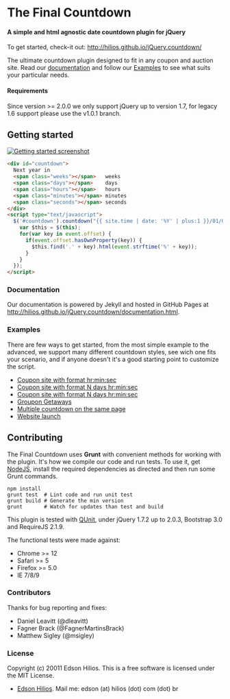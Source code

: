 The Final Countdown
===================

#### A simple and html agnostic date countdown plugin for jQuery ####

To get started, check-it out: http://hilios.github.io/jQuery.countdown/

The ultimate countdown plugin designed to fit in any coupon and auction site. Read our [documentation](http://hilios.github.io/jQuery.countdown/documentation.html) and follow our [Examples](http://hilios.github.io/jQuery.countdown/examples.html) to see what suits your particular needs.

#### Requirements ####

Since version >= 2.0.0 we only support jQuery up to version 1.7, for legacy 1.6 support please use the v1.0.1 branch.

Getting started
---------------

[![Getting started screenshot](http://hilios.github.io/jQuery.countdown/images/getting-started-screenshot.png)](http://hilios.github.io/jQuery.countdown/)

```html
<div id="countdown">
  Next year in
  <span class="weeks"></span>   weeks
  <span class="days"></span>    days
  <span class="hours"></span>   hours
  <span class="minutes"></span> minutes
  <span class="seconds"></span> seconds
</div>
<script type="text/javascript">
  $('#countdown').countdown("{{ site.time | date: '%Y' | plus:1 }}/01/01", function(event) {
    var $this = $(this);
    for(var key in event.offset) {
      if(event.offset.hasOwnProperty(key)) {
        $this.find('.' + key).html(event.strftime('%' + key));
      }
    }
  });
</script>
```

### Documentation ###

Our documentation is powered by Jekyll and hosted in GitHub Pages at http://hilios.github.io/jQuery.countdown/documentation.html. 
### Examples ###

There are few ways to get started, from the most simple example to the advanced, we support many different countdown styles, see wich one fits your scenario, and if anyone doesn't it's a good starting point to customize the script.

-   [Coupon site with format hr:min:sec](#)
-   [Coupon site with format N days hr:min:sec](#)
-   [Coupon site with format N days hr:min:sec](#)
-   [Groupon Getaways](#)
-   [Multiple countdown on the same page](#)
-   [Website launch](#)

Contributing
------------

The Final Countdown uses **Grunt** with convenient methods for working with the plugin. It's how we compile our code and run tests. To use it, get [NodeJS](http://nodejs.org/), install the required dependencies as directed and then run some Grunt commands.

```shell
npm install
grunt test  # Lint code and run unit test
grunt build # Generate the min version
grunt       # Watch for updates than test and build
```

This plugin is tested with [QUnit](http://qunitjs.com/), under jQuery 1.7.2 up to 2.0.3, Bootstrap 3.0 and RequireJS 2.1.9. 

The functional tests were made against:

*   Chrome >= 12
*   Safari >= 5
*   Firefox >= 5.0
*   IE 7/8/9

### Contributors ###

Thanks for bug reporting and fixes:

*   Daniel Leavitt (@dleavitt)
*   Fagner Brack (@FagnerMartinsBrack)
*   Matthew Sigley (@msigley)

### License ###

Copyright (c) 20011 Edson Hilios. This is a free software is licensed under the MIT License.

*   [Edson Hilios](http://edson.hilios.com.br). Mail me: edson (at) hilios (dot) com (dot) br